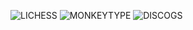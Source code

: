 ![LICHESS](https://img.shields.io/badge/-blitz%3A%202048-black?style=plastic&logo=lichess&label=elib&labelColor=black&color=gray)
![MONKEYTYPE](https://img.shields.io/badge/-46%20WPM%3A%2099%25-black?style=plastic&logo=monkeytype&label=30s&labelColor=black&color=%23E2B714)
![DISCOGS](https://img.shields.io/badge/-%241.1k-black?style=plastic&logo=discogs&label=THUNDER-SLOTH&labelColor=black&color=%23333333)
